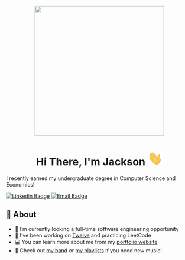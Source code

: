<p align="Center" ><img src="https://camo.githubusercontent.com/3b7c592ede97b6138ffd4b1cc1541c2f3b11fd39/687474703a2f2f33312e6d656469612e74756d626c722e636f6d2f31376665613932306666333665663466356238373764353231366137616164392f74756d626c725f6d6f39786a65387a5a34317163626975666f315f313238302e676966" height="350px" width ="350px"></p>


<h1 align="Center">  Hi There, I'm Jackson <img src="https://raw.githubusercontent.com/ABSphreak/ABSphreak/master/gifs/Hi.gif" width="40px" /> </h1>

I recently earned my undergraduate degree in Computer Science and Economics!

[![Linkedin Badge](https://img.shields.io/badge/-LinkedIn-blue?style=flat-square&logo=Linkedin&logoColor=white&link=https://www.linkedin.com/in/jackson-wa11ace/)](https://www.linkedin.com/in/jackson-wa11ace/)  [![Email Badge](https://img.shields.io/badge/-Email-c14438?style=flat-square&logo=Gmail&logoColor=white&link=mailto:jwallace1410@gmail.com.com)](mailto:jwallace1410@gmail.com)


## 🧐 About
- 🔎 I’m currently looking a full-time software engineering opportunity
- 🌱 I’ve been working on [Twelve](https://github.com/jackson-wallace/twelve-app) and practicing LeetCode
- 💻 You can learn more about me from my [portfolio website](https://jacksonwallace.io/)
- 🎸 Check out [my band](https://open.spotify.com/artist/3TpbDX6fUBDS5ZbLuJdrBm?si=VcA4wDc8TmKmvQYGqwYxeg) or [my playlists](https://open.spotify.com/user/jwallace1410?si=07dff0cc766149d1) if you need new music!
